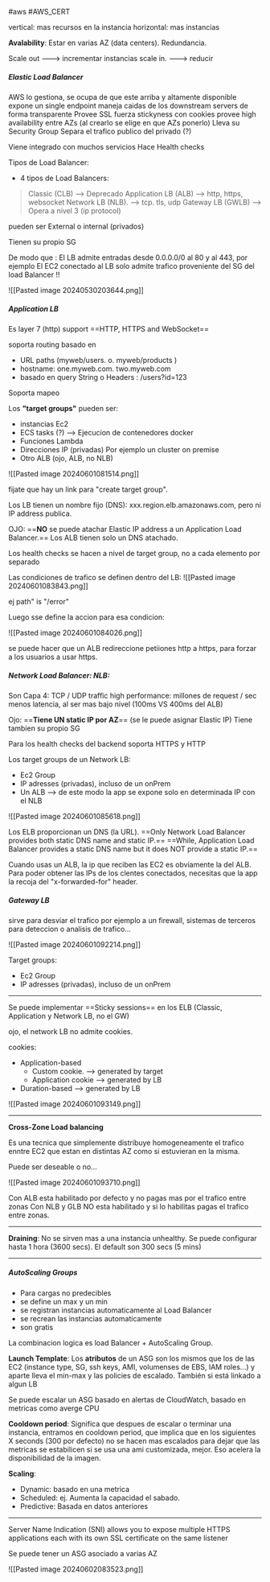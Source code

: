 
#aws #AWS_CERT 

vertical: mas recursos en la instancia
horizontal: mas instancias

**Avalability**: Estar en varias AZ (data centers). Redundancia.

Scale out ---> incrementar instancias
scale in.   ---> reducir

##### Elastic Load Balancer
AWS lo gestiona, se ocupa de que este arriba y altamente disponible
expone un single endpoint
maneja caidas de los downstream servers de forma transparente
Provee SSL 
fuerza stickyness con cookies
provee high availability entre AZs (al crearlo se elige en que AZs ponerlo)
Lleva su Security Group
Separa el trafico publico del privado (?)

Viene integrado con muchos servicios
Hace Health checks

Tipos de Load Balancer:

- 4 tipos de Load Balancers:
> Classic (CLB)         --> Deprecado 
> Application LB (ALB)  --> http, https, websocket
> Network LB (NLB). --> tcp. tls, udp
> Gateway LB (GWLB) --> Opera a nivel 3 (ip protocol)


pueden ser External o internal (privados)

Tienen su propio SG

De modo que : 
El LB admite entradas desde 0.0.0.0/0 al 80 y al 443, por ejemplo
El EC2 conectado al LB solo admite trafico proveniente del SG del load Balancer !!

![[Pasted image 20240530203644.png]]

##### Application LB

Es layer 7 (http)
support ==HTTP, HTTPS and WebSocket==

soporta routing basado en 
- URL paths (myweb/users.  o. myweb/products )
- hostname: one.myweb.com.  two.myweb.com
- basado en query String o Headers : /users?id=123 
  
Soporta mapeo 

Los **"target groups"** pueden ser:
- instancias Ec2
- ECS tasks (?) --> Ejecucion de contenedores docker
- Funciones Lambda
- Direcciones IP (privadas) Por ejemplo un cluster on premise
- Otro ALB (ojo, ALB, no NLB)
  
![[Pasted image 20240601081514.png]]

fijate que hay un link para "create target group".


Los LB tienen un nombre fijo (DNS): xxx.region.elb.amazonaws.com, pero ni IP address publica.

OJO: ==**NO** se puede atachar Elastic IP address a un Application Load Balancer.== Los ALB tienen solo un DNS atachado.

Los health checks se hacen a nivel de target group, no a cada elemento por separado

Las condiciones de trafico se definen dentro del LB:
![[Pasted image 20240601083843.png]]

ej path" is "/error"

Luego sse define la accion para esa condicion:

![[Pasted image 20240601084026.png]]

se puede hacer que un ALB redireccione petiiones http a https, para forzar a los usuarios a usar https.
##### **Network Load Balancer: NLB:** 

Son Capa 4: TCP / UDP traffic
high performance: millones de request / sec
menos latencia, al ser mas bajo nivel (100ms  VS 400ms del ALB)

Ojo: ==**Tiene UN static IP por AZ**== (se le puede asignar Elastic IP)
Tiene tambien su propio SG

Para los health checks del backend soporta HTTPS y HTTP

Los target groups de un Network LB:

- Ec2 Group
- IP adresses (privadas), incluso de un onPrem
- Un ALB --> de este modo la app se expone solo en determinada IP con el NLB

![[Pasted image 20240601085618.png]]


Los ELB proporcionan un DNS (la URL).
==Only Network Load Balancer provides both static DNS name and static IP.== 
==While, Application Load Balancer provides a static DNS name but it does NOT provide a static IP.==

Cuando usas un ALB, la ip que reciben las EC2 es obviamente la del ALB. Para poder obtener las IPs de los clentes conectados, necesitas que la app la recoja del "x-forwarded-for" header.

##### Gateway LB

sirve para desviar el trafico por ejemplo a un firewall, sistemas de terceros para deteccion o analisis de trafico...

![[Pasted image 20240601092214.png]]
 
 Target groups:
- Ec2 Group
- IP adresses (privadas), incluso de un onPrem

----

Se puede implementar ==Sticky sessions== en los ELB (Classic, Application y Network LB, no el GW)

ojo, el network LB no admite cookies.

cookies: 
- Application-based
	- Custom cookie. --> generated by target
	- Application cookie --> generated by LB
- Duration-based --> generated by LB

![[Pasted image 20240601093149.png]]

---

**Cross-Zone Load balancing**

Es una tecnica que simplemente distribuye homogeneamente el trafico enntre EC2 que estan en distintas AZ como si estuvieran en la misma. 

Puede ser deseable o no...

![[Pasted image 20240601093710.png]]

Con ALB esta habilitado por defecto y no pagas mas por el trafico entre zonas
Con NLB y GLB NO esta habilitado y si lo habilitas pagas el trafico entre zonas.

---

**Draining**: No se sirven mas a una instancia unhealthy. Se puede configurar hasta 1 hora (3600 secs). El default son 300 secs (5 mins)

----

##### AutoScaling Groups

- Para cargas no predecibles
- se define un max y un min
- se registran instancias automaticamente al Load Balancer
- se recrean las instancias automaticamente
- son gratis

La combinacion logica es load Balancer + AutoScaling Group.

**Launch Template**: 
Los **atributos** de un ASG son los mismos que los de las EC2 (instance type, SG, ssh keys, AMI, volumenses de EBS, IAM roles...) y aparte lleva el min-max y las policies de escalado.
También si está linkado a algun LB

Se puede escalar un ASG basado en alertas de CloudWatch, basado en metricas como averge CPU 

**Cooldown period**: Significa que despues de escalar o terminar una instancia, entramos en cooldown period, que implica que en los siguientes X seconds (300 por defecto) no se hacen mas escalados para dejar que las metricas se estabilicen
si se usa una ami customizada, mejor. Eso acelera la disponibilidad de la imagen.

**Scaling**: 
 - Dynamic:  basado en una metrica
 - Scheduled: ej. Aumenta la capacidad el sabado.
 - Predictive: Basada en datos anteriores

---

Server Name Indication (SNI) allows you to expose multiple HTTPS applications each with its own SSL certificate on the same listener

Se puede tener un ASG asociado a varias AZ

![[Pasted image 20240602083523.png]]

